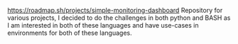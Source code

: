https://roadmap.sh/projects/simple-monitoring-dashboard
Repository for various projects, I decided to do the challenges in both python and BASH as I am interested in both of these languages and have use-cases in environments for both of these languages.
